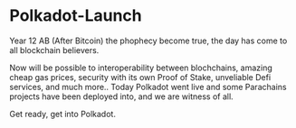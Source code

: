 # Polkadot-Launch


Year 12 AB (After Bitcoin) the phophecy become true, the day has come to all blockchain believers. 

Now will be possible to interoperability between blochchains, amazing cheap gas prices, security with its own Proof of Stake, unveliable Defi services, and much more..
Today Polkadot went live and some Parachains projects have been deployed into, and we are witness of all.

Get ready, get into Polkadot.
